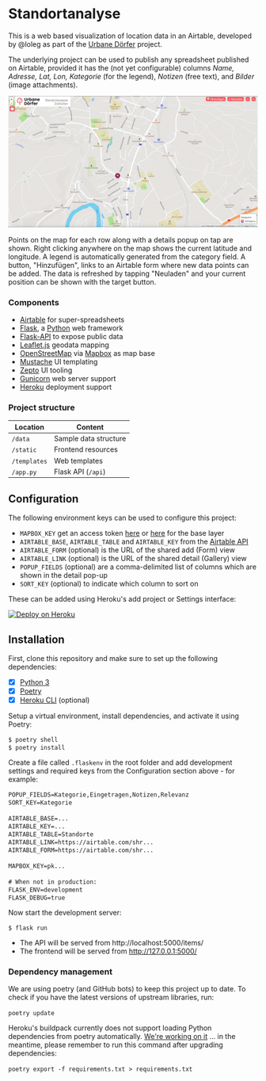# Standortanalyse

This is a web based visualization of location data in an Airtable, developed by @loleg as part of the [Urbane Dörfer](https://www.urbanedoerfer.ch/) project.

The underlying project can be used to publish any spreadsheet published on Airtable, provided it has the (not yet configurable) columns _Name, Adresse, Lat, Lon, Kategorie_ (for the legend), _Notizen_ (free text), and _Bilder_ (image attachments).

![Screenshot](static/screenshot-zollikofen.jpg)

Points on the map for each row along with a details popup on tap are shown. Right clicking anywhere on the map shows the current latitude and longitude. A legend is automatically generated from the category field. A button, "Hinzufügen", links to an Airtable form where new data points can be added. The data is refreshed by tapping "Neuladen" and your current position can be shown with the target button.

### Components

* [Airtable](https://airtable.com) for super-spreadsheets
* [Flask](https://flask.palletsprojects.com/), a [Python](https://python.org) web framework
* [Flask-API](http://www.flaskapi.org/) to expose public data
* [Leaflet.js](https://leafletjs.com/reference-1.6.0.html) geodata mapping
* [OpenStreetMap](https://osm.ch) via [Mapbox](https://mapbox.com/) as map base
* [Mustache](https://github.com/janl/mustache.js/) UI templating
* [Zepto](https://zeptojs.com/) UI tooling
* [Gunicorn](https://gunicorn.org/) web server support
* [Heroku](https://heroku.com) deployment support

### Project structure

| Location                |  Content                             |
|-------------------------|--------------------------------------|
| `/data`                 | Sample data structure                |
| `/static`               | Frontend resources                   |
| `/templates`            | Web templates                        |
| `/app.py`               | Flask API (`/api`)                   |

## Configuration

The following environment keys can be used to configure this project:

- `MAPBOX_KEY` get an access token [here](https://docs.mapbox.com/api/#access-tokens-and-token-scopes) or [here](view-source:https://leafletjs.com/examples/choropleth/example.html) for the base layer
- `AIRTABLE_BASE`, `AIRTABLE_TABLE` and `AIRTABLE_KEY` from the [Airtable API](https://airtable.com/api)
- `AIRTABLE_FORM` (optional) is the URL of the shared add (Form) view
- `AIRTABLE_LINK` (optional) is the URL of the shared detail (Gallery) view
- `POPUP_FIELDS` (optional) are a comma-delimited list of columns which are shown in the detail pop-up
- `SORT_KEY` (optional) to indicate which column to sort on

These can be added using Heroku's add project or Settings interface:

[![Deploy on Heroku](https://www.herokucdn.com/deploy/button.svg)](https://heroku.com/deploy?template=https://github.com/loleg/standortanalyse)

## Installation

First, clone this repository and make sure to set up the following dependencies:

- [X] [Python 3](https://python.org)
- [X] [Poetry](https://python-poetry.org/docs/)
- [X] [Heroku CLI](https://devcenter.heroku.com/articles/heroku-cli) (optional)

Setup a virtual environment, install dependencies, and activate it using Poetry:

```
$ poetry shell
$ poetry install
```

Create a file called `.flaskenv` in the root folder and add development settings and required keys from the Configuration section above - for example:

```
POPUP_FIELDS=Kategorie,Eingetragen,Notizen,Relevanz
SORT_KEY=Kategorie

AIRTABLE_BASE=...
AIRTABLE_KEY=...
AIRTABLE_TABLE=Standorte
AIRTABLE_LINK=https://airtable.com/shr...
AIRTABLE_FORM=https://airtable.com/shr...

MAPBOX_KEY=pk...

# When not in production:
FLASK_ENV=development
FLASK_DEBUG=true
```

Now start the development server:

```
$ flask run
```

- The API will be served from http://localhost:5000/items/
- The frontend will be served from http://127.0.0.1:5000/

### Dependency management

We are using poetry (and GitHub bots) to keep this project up to date. To check if you have the latest versions of upstream libraries, run:

`poetry update`

Heroku's buildpack currently does not support loading Python dependencies from poetry automatically. [We're working on it](https://github.com/heroku/heroku-buildpack-python/issues/796#issuecomment-611198469) ... in the meantime, please remember to run this command after upgrading dependencies:

`poetry export -f requirements.txt > requirements.txt`
